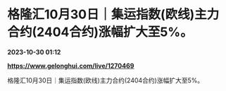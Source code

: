# 格隆汇10月30日｜集运指数(欧线)主力合约(2404合约)涨幅扩大至5%。

**2023-10-30 01:12**

**https://www.gelonghui.com/live/1270469**

格隆汇10月30日｜集运指数(欧线)主力合约(2404合约)涨幅扩大至5%。